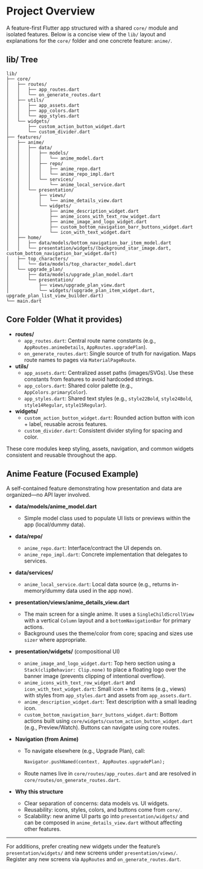# Project Overview

A feature-first Flutter app structured with a shared `core/` module and isolated features. Below is a concise view of the `lib/` layout and explanations for the `core/` folder and one concrete feature: `anime/`.

## lib/ Tree
```text
lib/
├── core/
│   ├── routes/
│   │   ├── app_routes.dart
│   │   └── on_generate_routes.dart
│   ├── utils/
│   │   ├── app_assets.dart
│   │   ├── app_colors.dart
│   │   └── app_styles.dart
│   └── widgets/
│       ├── custom_action_button_widget.dart
│       └── custom_divider.dart
├── features/
│   ├── anime/
│   │   ├── data/
│   │   │   ├── models/
│   │   │   │   └── anime_model.dart
│   │   │   ├── repo/
│   │   │   │   ├── anime_repo.dart
│   │   │   │   └── anime_repo_impl.dart
│   │   │   └── services/
│   │   │       └── anime_local_service.dart
│   │   └── presentation/
│   │       ├── views/
│   │       │   └── anime_details_view.dart
│   │       └── widgets/
│   │           ├── anime_description_widget.dart
│   │           ├── anime_icons_with_text_row_widget.dart
│   │           ├── anime_image_and_logo_widget.dart
│   │           ├── custom_bottom_navigation_barr_buttons_widget.dart
│   │           └── icon_with_text_widget.dart
│   ├── home/
│   │   ├── data/models/bottom_navigation_bar_item_model.dart
│   │   └── presentation/widgets/(background_star_image.dart, custom_bottom_navigation_bar_widget.dart)
│   ├── top_characters/
│   │   └── data/models/top_character_model.dart
│   └── upgrade_plan/
│       ├── data/models/upgrade_plan_model.dart
│       └── presentation/
│           ├── views/upgrade_plan_view.dart
│           └── widgets/(upgrade_plan_item_widget.dart, upgrade_plan_list_view_builder.dart)
└── main.dart
```

## Core Folder (What it provides)
- **routes/**
  - `app_routes.dart`: Central route name constants (e.g., `AppRoutes.animeDetails`, `AppRoutes.upgradePlan`).
  - `on_generate_routes.dart`: Single source of truth for navigation. Maps route names to pages via `MaterialPageRoute`.
- **utils/**
  - `app_assets.dart`: Centralized asset paths (images/SVGs). Use these constants from features to avoid hardcoded strings.
  - `app_colors.dart`: Shared color palette (e.g., `AppColors.primaryColor`).
  - `app_styles.dart`: Shared text styles (e.g., `style22Bold`, `style24Bold`, `style14Regular`, `style15Regular`).
- **widgets/**
  - `custom_action_button_widget.dart`: Rounded action button with icon + label, reusable across features.
  - `custom_divider.dart`: Consistent divider styling for spacing and color.

These core modules keep styling, assets, navigation, and common widgets consistent and reusable throughout the app.

## Anime Feature (Focused Example)
A self-contained feature demonstrating how presentation and data are organized—no API layer involved.

- **data/models/anime_model.dart**
  - Simple model class used to populate UI lists or previews within the app (local/dummy data).

- **data/repo/**
  - `anime_repo.dart`: Interface/contract the UI depends on.
  - `anime_repo_impl.dart`: Concrete implementation that delegates to services.

- **data/services/**
  - `anime_local_service.dart`: Local data source (e.g., returns in-memory/dummy data used in the app now).

- **presentation/views/anime_details_view.dart**
  - The main screen for a single anime. It uses a `SingleChildScrollView` with a vertical `Column` layout and a `bottomNavigationBar` for primary actions.
  - Background uses the theme/color from core; spacing and sizes use `sizer` where appropriate.

- **presentation/widgets/** (compositional UI)
  - `anime_image_and_logo_widget.dart`: Top hero section using a `Stack(clipBehavior: Clip.none)` to place a floating logo over the banner image (prevents clipping of intentional overflow).
  - `anime_icons_with_text_row_widget.dart` and `icon_with_text_widget.dart`: Small icon + text items (e.g., views) with styles from `app_styles.dart` and assets from `app_assets.dart`.
  - `anime_description_widget.dart`: Text description with a small leading icon.
  - `custom_bottom_navigation_barr_buttons_widget.dart`: Bottom actions built using `core/widgets/custom_action_button_widget.dart` (e.g., Preview/Watch). Buttons can navigate using core routes.

- **Navigation (from Anime)**
  - To navigate elsewhere (e.g., Upgrade Plan), call:
    ```dart
    Navigator.pushNamed(context, AppRoutes.upgradePlan);
    ```
  - Route names live in `core/routes/app_routes.dart` and are resolved in `core/routes/on_generate_routes.dart`.

- **Why this structure**
  - Clear separation of concerns: data models vs. UI widgets.
  - Reusability: icons, styles, colors, and buttons come from `core/`.
  - Scalability: new anime UI parts go into `presentation/widgets/` and can be composed in `anime_details_view.dart` without affecting other features.

---
For additions, prefer creating new widgets under the feature’s `presentation/widgets/` and new screens under `presentation/views/`. Register any new screens via `AppRoutes` and `on_generate_routes.dart`.

